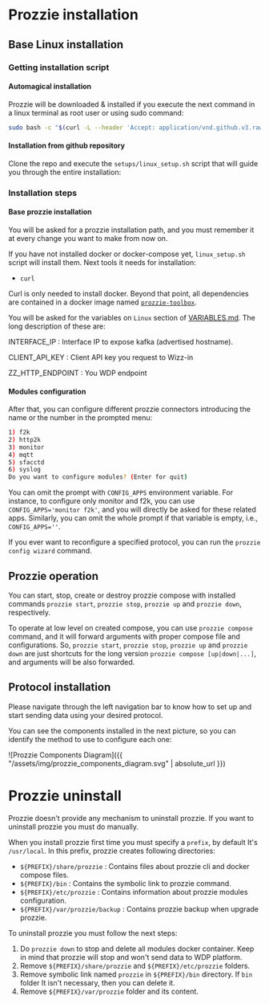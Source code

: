 ---
---

# Prozzie installation

## Base Linux installation

### Getting installation script
#### Automagical installation

Prozzie will be downloaded & installed if you execute the next command in a
linux terminal as root user or using sudo command:

```bash
sudo bash -c "$(curl -L --header 'Accept: application/vnd.github.v3.raw' 'https://api.github.com/repos/wizzie-io/prozzie/contents/setups/linux_setup.sh?ref=0.6.0')"
```

#### Installation from github repository

Clone the repo and execute the `setups/linux_setup.sh` script that will guide
you through the entire installation:

### Installation steps
#### Base prozzie installation

You will be asked for a prozzie installation path, and you must remember it at
every change you want to make from now on.

If you have not installed docker or docker-compose yet, `linux_setup.sh` script
will install them. Next tools it needs for installation:
- `curl`

Curl is only needed to install docker. Beyond that point, all dependencies are contained in a docker image named [`prozzie-toolbox`](https://hub.docker.com/r/wizzieio/prozzie-toolbox/).

You will be asked for the variables on `Linux` section of
[VARIABLES.md](https://github.com/wizzie-io/prozzie/blob/master/VARIABLES.md).
The long description of these are:

INTERFACE_IP
: Interface IP to expose kafka (advertised hostname).

CLIENT_API_KEY
: Client API key you request to Wizz-in

ZZ_HTTP_ENDPOINT
: You WDP endpoint

#### Modules configuration
After that, you can configure different prozzie connectors introducing the name or
the number in the prompted menu:

```bash
1) f2k
2) http2k
3) monitor
4) mqtt
5) sfacctd
6) syslog
Do you want to configure modules? (Enter for quit)
```

You can omit the prompt with `CONFIG_APPS` environment variable. For instance,
to configure only monitor and f2k, you can use `CONFIG_APPS='monitor f2k'`, and
you will directly be asked for these related apps. Similarly, you can omit the
whole prompt if that variable is empty, i.e., `CONFIG_APPS=''`.

If you ever want to reconfigure a specified protocol, you can run the
`prozzie config wizard` command.

## Prozzie operation

You can start, stop, create or destroy prozzie compose with installed commands
`prozzie start`, `prozzie stop`, `prozzie up` and `prozzie down`, respectively.

To operate at low level on created compose, you can use
`prozzie compose` command, and it will forward arguments with proper compose
file and configurations. So, `prozzie start`, `prozzie stop`, `prozzie up` and
`prozzie down` are just shortcuts for the long version
`prozzie compose [up|down|...]`, and arguments will be also forwarded.

## Protocol installation

Please navigate through the left navigation bar to know how to set up and start
sending data using your desired protocol.

You can see the components installed in the next picture, so you can identify
the method to use to configure each one:

![Prozzie Components Diagram]({{ "/assets/img/prozzie_components_diagram.svg" | absolute_url }})

# Prozzie uninstall

Prozzie doesn't provide any mechanism to uninstall prozzie. If you want to uninstall prozzie you must do manually.

When you install prozzie first time you must specify a `prefix`, by default It's `/usr/local`. In this prefix, prozzie creates following directories:

- `${PREFIX}/share/prozzie`
: Contains files about prozzie cli and docker compose files.
- `${PREFIX}/bin`
: Contains the symbolic link to prozzie command.
- `${PREFIX}/etc/prozzie`
: Contains information about prozzie modules configuration.
- `${PREFIX}/var/prozzie/backup`
: Contains prozzie backup when upgrade prozzie.

To uninstall prozzie you must follow the next steps:

1. Do `prozzie down` to stop and delete all modules docker container. Keep in mind that prozzie will stop and won't send data to WDP platform.
2. Remove `${PREFIX}/share/prozzie` and `${PREFIX}/etc/prozzie` folders.
3. Remove symbolic link named `prozzie` in `${PREFIX}/bin` directory. If `bin` folder It isn't necessary, then you can delete it.
4. Remove `${PREFIX}/var/prozzie` folder and its content.
